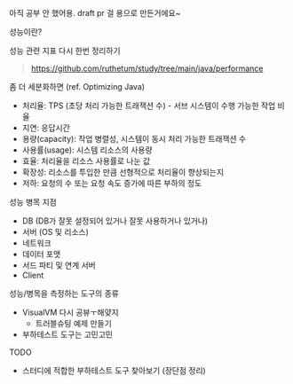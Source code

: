 아직 공부 안 했어용. draft pr 걸 용으로 만든거에요~


성능이란?

성능 관련 지표 다시 한번 정리하기
> https://github.com/ruthetum/study/tree/main/java/performance

좀 더 세분화하면 (ref. Optimizing Java)

* 처리율: TPS (초당 처리 가능한 트래잭션 수) - 서브 시스템이 수행 가능한 작업 비율
* 지연: 응답시간
* 용량(capacity): 작업 병렬성, 시스템이 동시 처리 가능한 트래잭션 수
* 사용률(usage): 시스템 리소스의 사용량
* 효율: 처리율을 리소스 사용률로 나눈 값
* 확장성: 리소스를 투입한 만큼 선형적으로 처리율이 향상되는지
* 저하: 요청의 수 또는 요청 속도 증가에 따른 부하의 정도




성능 병목 지점
- DB (DB가 잘못 설정되어 있거나 잘못 사용하거나 있거나)
- 서버 (OS 및 리소스)
- 네트워크
- 데이터 포맷
- 서드 파티 및 연계 서버
- Client




성능/병목을 측정하는 도구의 종류

* VisualVM 다시 공뷰ㅜ해얒지
  * 트러블슈팅 예제 만들기
* 부하테스트 도구는 고민고민

TODO
* 스터디에 적합한 부하테스트 도구 찾아보기 (장단점 정리)